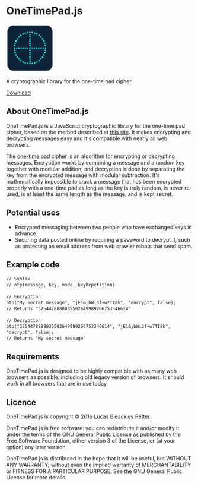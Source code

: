 # OneTimePad.js

![OneTimePad.js](icon/icon-128.png)

A cryptographic library for the one-time pad cipher.

[Download](https://github.com/lucaspetter/onetimepadjs/releases/latest)


## About OneTimePad.js
OneTimePad.js is a JavaScript cryptographic library for the one-time pad cipher, based on the method described at [this site](http://krako.chez.com/nouveau/spy/cs013.htm). It makes encrypting and decrypting messages easy and it's compatible with nearly all web browsers.

The [one-time pad](https://en.wikipedia.org/wiki/One-time_pad) cipher is an algorithm for encrypting or decrypting messages. Encryption works by combining a message and a random key together with modular addition, and decryption is done by separating the key from the encrypted message with modular subtraction. It's mathematically impossible to crack a message that has been encrypted properly with a one-time pad as long as the key is truly random, is never re-used, is at least the same length as the message, and is kept secret.

## Potential uses
- Encrypted messaging between two people who have exchanged keys in advance.
- Securing data posted online by requiring a password to decrypt it, such as protecting an email address from web crawler robots that send spam.

## Example code
```
// Syntax
// otp(message, key, mode, keyRepetition)

// Encryption
otp("My secret message", "jE1&;bWi3f+w7TI8k", "encrypt", false);
// Returns "3754478888035502649989266753346614"

// Decryption
otp("3754478888035502649989266753346614", "jE1&;bWi3f+w7TI8k", "decrypt", false);
// Returns "My secret message"
```

## Requirements
OneTimePad.js is designed to be highly compatible with as many web browsers as possible, including old legacy version of browsers. It should work in all browsers that are in use today.

## Licence
OneTimePad.js is copyright © 2016 [Lucas Bleackley Petter](https://www.lucaspetter.com).

OneTimePad.js is free software: you can redistribute it and/or modify it under the terms of the [GNU General Public License](https://www.gnu.org/licenses/gpl.html) as published by the Free Software Foundation, either version 3 of the License, or (at your option) any later version.

OneTimePad.js is distributed in the hope that it will be useful, but WITHOUT ANY WARRANTY; without even the implied warranty of MERCHANTABILITY or FITNESS FOR A PARTICULAR PURPOSE. See the GNU General Public License for more details.
